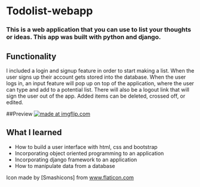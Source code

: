 # Todolist-webapp

### This is a web application that you can use to list your thoughts or ideas. This app was built with python and django.

## Functionality
I included a login and signup feature in order to start making a list. When the user signs up their account gets stored into the database. When the user logs in, an input feature will pop up on top of the application, where the user can type and add to a potential list. There will also be a logout link that will sign the user out of the app. Added items can be deleted, crossed off, or 
edited.

##Preview
<a href="https://imgflip.com/gif/3oj2x0"><img src="https://i.imgflip.com/3oj2x0.gif" title="made at imgflip.com"/></a>

## What I learned
- How to build a user interface with html, css and bootstrap
- Incorporating object oriented programming to an application
- Incorporating django framework to an application
- How to manipulate data from a database


Icon made by [Smashicons] from www.flaticon.com
